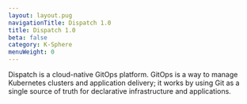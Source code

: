 ```yaml
---
layout: layout.pug
navigationTitle: Dispatch 1.0 
title: Dispatch 1.0
beta: false
category: K-Sphere
menuWeight: 0
---
```


Dispatch is a cloud-native GitOps platform. GitOps is a way to manage Kubernetes clusters and application delivery; it works by using Git as a single source of truth for declarative infrastructure and applications. 

